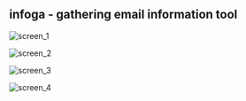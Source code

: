 ## infoga - gathering email information tool

![screen_1](http://i.imgur.com/5kOUSuI.png)

![screen_2](http://i.imgur.com/ws6gypk.png)

![screen_3](https://i.imgur.com/alDyPlX.png)

![screen_4](http://i.imgur.com/2f3iEsq.png)
